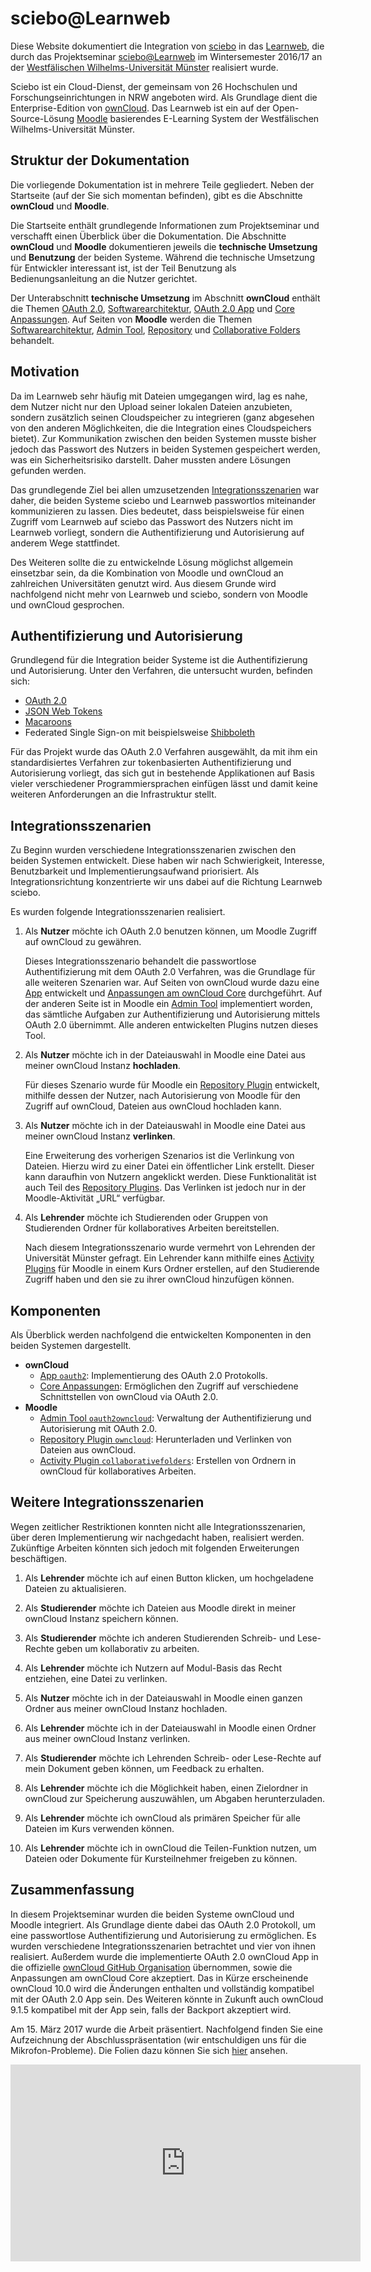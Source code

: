 # sciebo@Learnweb
Diese Website dokumentiert die Integration von [sciebo](https://www.sciebo.de/) in das [Learnweb](https://www.uni-muenster.de/LearnWeb/learnweb2/), die durch das Projektseminar [sciebo@Learnweb](https://www.wi.uni-muenster.de/de/studierende/lehrangebot/227197) im Wintersemester 2016/17 an der [Westfälischen Wilhelms-Universität Münster](http://www.uni-muenster.de/) realisiert wurde.

Sciebo ist ein Cloud-Dienst, der gemeinsam von 26 Hochschulen und Forschungseinrichtungen in NRW angeboten wird. Als Grundlage dient die Enterprise-Edition von [ownCloud](https://owncloud.org/). Das Learnweb ist ein auf der Open-Source-Lösung [Moodle](https://moodle.org/) basierendes E-Learning System der Westfälischen Wilhelms-Universität Münster.

## Struktur der Dokumentation
Die vorliegende Dokumentation ist in mehrere Teile gegliedert. Neben der Startseite (auf der Sie sich momentan befinden), gibt es die Abschnitte **ownCloud** und **Moodle**.

Die Startseite enthält grundlegende Informationen zum Projektseminar und verschafft einen Überblick über die Dokumentation. Die Abschnitte **ownCloud** und **Moodle** dokumentieren jeweils die **technische Umsetzung** und **Benutzung** der beiden Systeme. Während die technische Umsetzung für Entwickler interessant ist, ist der Teil Benutzung als Bedienungsanleitung an die Nutzer gerichtet.

Der Unterabschnitt **technische Umsetzung** im Abschnitt **ownCloud** enthält die Themen [OAuth 2.0](/owncloud/technische-umsetzung/oauth2), [Softwarearchitektur](/owncloud/technische-umsetzung/softwarearchitektur), [OAuth 2.0 App](/owncloud/technische-umsetzung/oauth2-app) und [Core Anpassungen](/owncloud/technische-umsetzung/core-anpassungen). Auf Seiten von **Moodle** werden die Themen [Softwarearchitektur](/moodle/technische-umsetzung/softwarearchitektur), [Admin Tool](/moodle/technische-umsetzung/admin-tool), [Repository](/moodle/technische-umsetzung/repository) und [Collaborative Folders](/moodle/technische-umsetzung/activity) behandelt.

## Motivation
Da im Learnweb sehr häufig mit Dateien umgegangen wird, lag es nahe, dem Nutzer nicht nur den Upload seiner lokalen Dateien anzubieten, sondern zusätzlich seinen Cloudspeicher zu integrieren (ganz abgesehen von den anderen Möglichkeiten, die die Integration eines Cloudspeichers bietet). Zur Kommunikation zwischen den beiden Systemen musste bisher jedoch das Passwort des Nutzers in beiden Systemen gespeichert werden, was ein Sicherheitsrisiko darstellt. Daher mussten andere Lösungen gefunden werden.

Das grundlegende Ziel bei allen umzusetzenden [Integrationsszenarien](#integrationsszenarien) war daher, die beiden Systeme sciebo und Learnweb passwortlos miteinander kommunizieren zu lassen. Dies bedeutet, dass beispielsweise für einen Zugriff vom Learnweb auf sciebo das Passwort des Nutzers nicht im Learnweb vorliegt, sondern die Authentifizierung und Autorisierung auf anderem Wege stattfindet.

Des Weiteren sollte die zu entwickelnde Lösung möglichst allgemein einsetzbar sein, da die Kombination von Moodle und ownCloud an zahlreichen Universitäten genutzt wird. Aus diesem Grunde wird nachfolgend nicht mehr von Learnweb und sciebo, sondern von Moodle und ownCloud gesprochen.

## Authentifizierung und Autorisierung
Grundlegend für die Integration beider Systeme ist die Authentifizierung und Autorisierung. Unter den Verfahren, die untersucht wurden, befinden sich:

* [OAuth 2.0](https://oauth.net/2/)
* [JSON Web Tokens](https://jwt.io/)
* [Macaroons](https://research.google.com/pubs/pub41892.html)
* Federated Single Sign-on mit beispielsweise [Shibboleth](https://shibboleth.net/)

Für das Projekt wurde das OAuth 2.0 Verfahren ausgewählt, da mit ihm ein standardisiertes Verfahren zur tokenbasierten Authentifizierung und
Autorisierung vorliegt, das sich gut in bestehende Applikationen auf Basis vieler verschiedener Programmiersprachen einfügen lässt und damit keine weiteren Anforderungen an die Infrastruktur stellt.

## Integrationsszenarien
Zu Beginn wurden verschiedene Integrationsszenarien zwischen den beiden Systemen entwickelt. Diese haben wir nach Schwierigkeit, Interesse, Benutzbarkeit und Implementierungsaufwand priorisiert. Als Integrationsrichtung konzentrierte wir uns dabei auf die Richtung Learnweb <i class="fa fa-long-arrow-right" aria-hidden="true"></i> sciebo.

Es wurden folgende Integrationsszenarien realisiert.

1. Als **Nutzer** möchte ich OAuth 2.0 benutzen können, um Moodle Zugriff auf ownCloud zu gewähren. <p></p> 
Dieses Integrationsszenario behandelt die passwortlose Authentifizierung mit dem OAuth 2.0 Verfahren, was die Grundlage für alle weiteren Szenarien war. Auf Seiten von ownCloud wurde dazu eine [App](/owncloud/technische-umsetzung/oauth2-app) entwickelt und [Anpassungen am ownCloud Core](owncloud/technische-umsetzung/core-anpassungen) durchgeführt. Auf der anderen Seite ist in Moodle ein [Admin Tool](moodle/technische-umsetzung/admin-tool) implementiert worden, das sämtliche Aufgaben zur Authentifizierung und Autorisierung mittels OAuth 2.0 übernimmt. Alle anderen entwickelten Plugins nutzen dieses Tool.
   
2. Als **Nutzer** möchte ich in der Dateiauswahl in Moodle eine Datei aus meiner ownCloud Instanz **hochladen**. </p></p>
Für dieses Szenario wurde für Moodle ein [Repository Plugin](/moodle/technische-umsetzung/repository) entwickelt, mithilfe dessen der Nutzer, nach Autorisierung von Moodle für den Zugriff auf ownCloud, Dateien aus ownCloud hochladen kann.

3. Als **Nutzer** möchte ich in der Dateiauswahl in Moodle eine Datei aus meiner ownCloud Instanz **verlinken**. </p></p>
Eine Erweiterung des vorherigen Szenarios ist die Verlinkung von Dateien. Hierzu wird zu einer Datei ein öffentlicher Link erstellt. Dieser kann daraufhin von Nutzern angeklickt werden. Diese Funktionalität ist auch Teil des [Repository Plugins](/moodle/technische-umsetzung/repository). Das Verlinken ist
jedoch nur in der Moodle-Aktivität „URL“ verfügbar.

4. Als **Lehrender** möchte ich Studierenden oder Gruppen von Studierenden Ordner für kollaboratives Arbeiten bereitstellen. </p></p>
Nach diesem Integrationsszenario wurde vermehrt von Lehrenden der Universität Münster gefragt. Ein Lehrender kann mithilfe eines [Activity Plugins](moodle/technische-umsetzung/activity) für Moodle in einem Kurs Ordner erstellen, auf den Studierende Zugriff haben und den sie zu ihrer ownCloud hinzufügen können.

## Komponenten
Als Überblick werden nachfolgend die entwickelten Komponenten in den beiden Systemen dargestellt.

* **ownCloud**
	* [App `oauth2`](owncloud/technische-umsetzung/oauth2-app/): Implementierung des OAuth 2.0 Protokolls.
	* [Core Anpassungen](owncloud/technische-umsetzung/core-anpassungen/): Ermöglichen den Zugriff auf verschiedene Schnittstellen von ownCloud via OAuth 2.0.
* **Moodle**
	* [Admin Tool `oauth2owncloud`](moodle/technische-umsetzung/admin-tool): Verwaltung der Authentifizierung und Autorisierung mit OAuth 2.0.
	* [Repository Plugin `owncloud`](moodle/technische-umsetzung/repository): Herunterladen und Verlinken von Dateien aus ownCloud.
	* [Activity Plugin `collaborativefolders`](moodle/technische-umsetzung/activity): Erstellen von Ordnern in ownCloud für kollaboratives Arbeiten.

## Weitere Integrationsszenarien
Wegen zeitlicher Restriktionen konnten nicht alle Integrationsszenarien, über deren Implementierung wir nachgedacht haben, realisiert werden. Zukünftige Arbeiten könnten sich jedoch mit folgenden Erweiterungen beschäftigen.

1. Als **Lehrender** möchte ich auf einen Button klicken, um hochgeladene Dateien zu aktualisieren.

2. Als **Studierender** möchte ich Dateien aus Moodle direkt in meiner ownCloud Instanz speichern können.

3. Als **Studierender** möchte ich anderen Studierenden Schreib- und Lese-Rechte geben um kollaborativ zu arbeiten.

4. Als **Lehrender** möchte ich Nutzern auf Modul-Basis das Recht entziehen, eine Datei zu verlinken.

5. Als **Nutzer** möchte ich in der Dateiauswahl in Moodle einen ganzen Ordner aus meiner ownCloud Instanz hochladen.

6. Als **Lehrender** möchte ich in der Dateiauswahl in Moodle einen Ordner aus meiner ownCloud Instanz verlinken.

7. Als **Studierender** möchte ich Lehrenden Schreib- oder Lese-Rechte auf mein Dokument geben können, um Feedback zu erhalten.

8. Als **Lehrender** möchte ich die Möglichkeit haben, einen Zielordner in ownCloud zur Speicherung auszuwählen, um Abgaben herunterzuladen.

9. Als **Lehrender** möchte ich ownCloud als primären Speicher für alle Dateien im Kurs verwenden können.

10. Als **Lehrender** möchte ich in ownCloud die Teilen-Funktion nutzen, um Dateien oder Dokumente für Kursteilnehmer freigeben zu können.

## Zusammenfassung
In diesem Projektseminar wurden die beiden Systeme ownCloud und Moodle integriert. Als Grundlage diente dabei das OAuth 2.0 Protokoll, um eine passwortlose Authentifizierung und Autorisierung zu ermöglichen. Es wurden verschiedene Integrationsszenarien betrachtet und vier von ihnen realisiert. Außerdem wurde die implementierte OAuth 2.0 ownCloud App in die offizielle [ownCloud GitHub Organisation](https://github.com/owncloud/) übernommen, sowie die Anpassungen am ownCloud Core akzeptiert. Das in Kürze erscheinende ownCloud 10.0 wird die Änderungen enthalten und vollständig kompatibel mit der OAuth 2.0 App sein. Des Weiteren könnte in Zukunft auch ownCloud 9.1.5 kompatibel mit der App sein, falls der Backport akzeptiert wird.

Am 15. März 2017 wurde die Arbeit präsentiert. Nachfolgend finden Sie eine Aufzeichnung der Abschlusspräsentation (wir entschuldigen uns für die Mikrofon-Probleme). Die Folien dazu können Sie sich [hier](https://pssl16.github.io/abschlusspraesentation/) ansehen.

<div align="center">
	<iframe width="560" height="315" src="https://www.youtube.com/embed/2GYvoP36vFc" frameborder="0" allowfullscreen></iframe>
</div>
